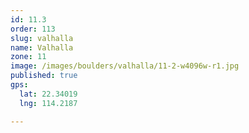 ```yaml
---
id: 11.3
order: 113
slug: valhalla
name: Valhalla
zone: 11
image: /images/boulders/valhalla/11-2-w4096w-r1.jpg
published: true
gps:
  lat: 22.34019
  lng: 114.2187

---
```

